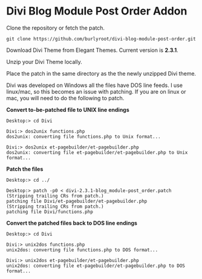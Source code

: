 # Divi Blog Module Post Order Addon

Clone the repository or fetch the patch.
```
git clone https://github.com/burlyroot/divi-blog-module-post-order.git
```
Download Divi Theme from Elegant Themes.  Current version is **2.3.1**.

Unzip your Divi Theme locally.

Place the patch in the same directory as the the newly unzipped Divi theme.

Divi was developed on Windows all the files have DOS line feeds.  I use linux/mac, so this becomes an issue with patching.  If you are on linux or mac, you will need to do the following to patch.

**Convert to-be-patched file to UNIX line endings**
```
Desktop:> cd Divi

Divi:> dos2unix functions.php
dos2unix: converting file functions.php to Unix format...

Divi:> dos2unix et-pagebuilder/et-pagebuilder.php
dos2unix: converting file et-pagebuilder/et-pagebuilder.php to Unix format...
```

**Patch the files**
```
Desktop:> cd ../

Desktop:> patch -p0 < divi-2.3.1-blog_module-post_order.patch 
(Stripping trailing CRs from patch.)
patching file Divi/et-pagebuilder/et-pagebuilder.php
(Stripping trailing CRs from patch.)
patching file Divi/functions.php
```

**Convert the patched files back to DOS line endings**
```
Desktop:> cd Divi

Divi:> unix2dos functions.php
unix2dos: converting file functions.php to DOS format...

Divi:> unix2dos et-pagebuilder/et-pagebuilder.php
unix2dos: converting file et-pagebuilder/et-pagebuilder.php to DOS format...
```

